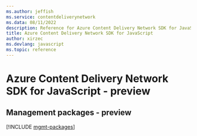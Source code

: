 ```yaml
---
ms.author: jeffish
ms.service: contentdeliverynetwork
ms.data: 08/11/2022
description: Reference for Azure Content Delivery Network SDK for JavaScript
title: Azure Content Delivery Network SDK for JavaScript
author: xirzec
ms.devlang: javascript
ms.topic: reference
---
```

# Azure Content Delivery Network SDK for JavaScript - preview

## Management packages - preview
[!INCLUDE [mgmt-packages](content-delivery-network-mgmt-index.md)]